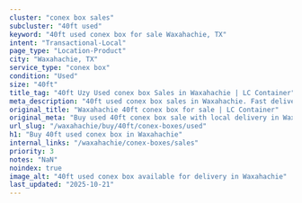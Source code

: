 ```yaml
---
cluster: "conex box sales"
subcluster: "40ft used"
keyword: "40ft used conex box for sale Waxahachie, TX"
intent: "Transactional-Local"
page_type: "Location-Product"
city: "Waxahachie, TX"
service_type: "conex box"
condition: "Used"
size: "40ft"
title_tag: "40ft Uzy Used conex box Sales in Waxahachie | LC Container"
meta_description: "40ft used conex box sales in Waxahachie. Fast delivery, competitive pricing. Serving conex boxes area. Quote ID: F5Y. Call (214) 524-4168 for your free quote today."
original_title: "Waxahachie 40ft conex box for sale | LC Container"
original_meta: "Buy used 40ft conex box sale with local delivery in Waxahachie, TX. LC Container — local Since 2003. Request a fast quote today."
url_slug: "/waxahachie/buy/40ft/conex-boxes/used"
h1: "Buy 40ft used conex box in Waxahachie"
internal_links: "/waxahachie/conex-boxes/sales"
priority: 3
notes: "NaN"
noindex: true
image_alt: "40ft used conex box available for delivery in Waxahachie"
last_updated: "2025-10-21"
---
```


<!-- TODO: Add unique city/inventory copy, images, and internal links here. -->
